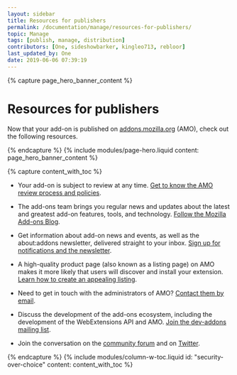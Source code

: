 ```yaml
---
layout: sidebar
title: Resources for publishers
permalink: /documentation/manage/resources-for-publishers/
topic: Manage
tags: [publish, manage, distribution]
contributors: [One, sideshowbarker, kingleo713, rebloor]
last_updated_by: One
date: 2019-06-06 07:39:19
---
```


<!-- Page Hero Banner -->

{% capture page_hero_banner_content %}

# Resources for publishers

Now that your add-on is published on [addons.mozilla.org](https://addons.mozilla.org/) (AMO), check out the following resources.

{% endcapture %}
{% include modules/page-hero.liquid
	content: page_hero_banner_content
%}

<!-- END: Page Hero Banner -->

<!-- Content with Table of Contents Module -->

{% capture content_with_toc %}

- Your add-on is subject to review at any time. [Get to know the AMO review process and policies](/documentation/publish/add-on-policies/).

- The add-ons team brings you regular news and updates about the latest and greatest add-on features, tools, and technology. [Follow the Mozilla Add-ons Blog](https://blog.mozilla.org/addons/).

- Get information about add-on news and events, as well as the about:addons newsletter, delivered straight to your inbox. [Sign up for notifications and the newsletter](https://addons.mozilla.org/firefox/users/edit#acct-notify/).

- A high-quality product page (also known as a listing page) on AMO makes it more likely that users will discover and install your extension. [Learn how to create an appealing listing](/documentation/develop/create-an-appealing-listing/).

- Need to get in touch with the administrators of AMO? [Contact them by email](mailto:amo-admins@mozilla.com).

- Discuss the development of the add-ons ecosystem, including the development of the WebExtensions API and AMO. [Join the dev-addons mailing list](https://mail.mozilla.org/listinfo/dev-addons/).

- Join the conversation on the [community forum](https://discourse.mozilla.org/c/add-ons) and on [Twitter](https://twitter.com/mozamo).

{% endcapture %}
{% include modules/column-w-toc.liquid
  id: "security-over-choice"
  content: content_with_toc
%}

<!-- END: Content with Table of Contents -->


